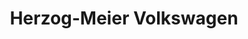 ---
title: "Herzog-Meier Volkswagen"
url: /beaverton/herzog-meier-volkswagen-southwest-139th-way-2/
shop: Autohaus
---